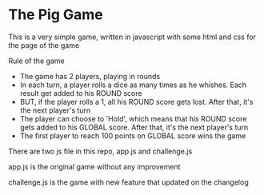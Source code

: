 # The Pig Game

This is a very simple game, written in javascript with some html and css for the page of the game

Rule of the game

- The game has 2 players, playing in rounds
- In each turn, a player rolls a dice as many times as he whishes. Each result get added to his ROUND score
- BUT, if the player rolls a 1, all his ROUND score gets lost. After that, it's the next player's turn
- The player can choose to 'Hold', which means that his ROUND score gets added to his GLOBAL score. After that, it's the next player's
  turn
- The first player to reach 100 points on GLOBAL score wins the game

There are two js file in this repo, app.js and challenge.js

app.js is the original game without any improvement

challenge.js is the game with new feature that updated on the changelog
